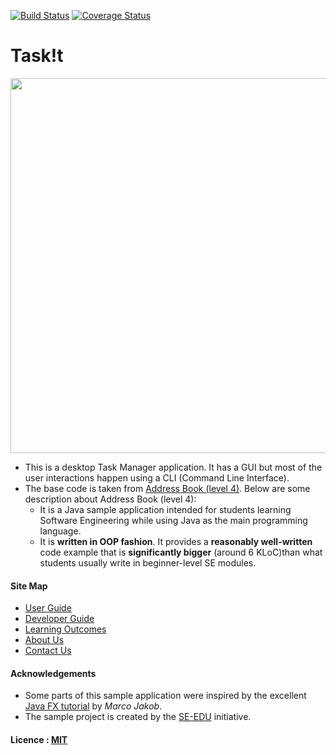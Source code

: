 [![Build Status](https://travis-ci.org/se-edu/addressbook-level4.svg?branch=master)](https://travis-ci.org/se-edu/addressbook-level4)
[![Coverage Status](https://coveralls.io/repos/github/se-edu/addressbook-level4/badge.svg?branch=master)](https://coveralls.io/github/se-edu/addressbook-level4?branch=master)

# Task!t

<img src="docs/images/Ui.png" width="600"><br>

* This is a desktop Task Manager application. It has a GUI but most of the user interactions happen using 
  a CLI (Command Line Interface).
* The base code is taken from [Address Book (level 4)](https://github.com/nus-cs2103-AY1617S1/addressbook-level4). Below are some         description about Address Book (level 4):
  * It is a Java sample application intended for students learning Software Engineering while using Java as 
    the main programming language. 
  * It is **written in OOP fashion**. It provides a **reasonably well-written** code example that is 
    **significantly bigger** (around 6 KLoC)than what students usually write in beginner-level SE modules. 

  
#### Site Map
* [User Guide](docs/UserGuide.md) 
* [Developer Guide](docs/DeveloperGuide.md) 
* [Learning Outcomes](docs/LearningOutcomes.md) 
* [About Us](docs/AboutUs.md)
* [Contact Us](docs/ContactUs.md)


#### Acknowledgements

* Some parts of this sample application were inspired by the excellent 
  [Java FX tutorial](http://code.makery.ch/library/javafx-8-tutorial/) by *Marco Jakob*. 
* The sample project is created by the [SE-EDU](https://github.com/se-edu/) initiative.


#### Licence : [MIT](LICENSE)
